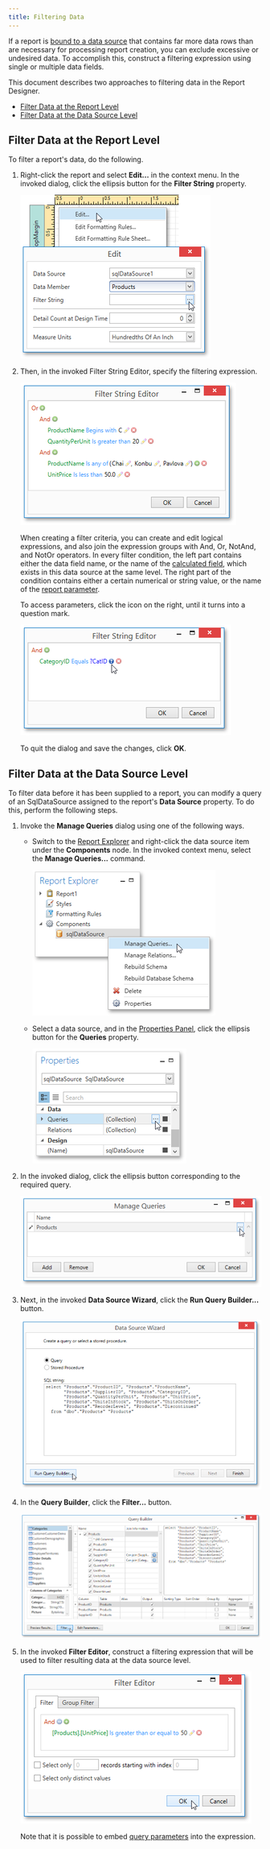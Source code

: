 ```yaml
---
title: Filtering Data
---
```

If a report is [bound to a data source](../../../../../../interface-elements-for-desktop/articles/report-designer/report-designer-for-winforms/create-reports/binding-a-report-to-data.md) that contains far more data rows than are necessary for processing report creation, you can exclude excessive or undesired data. To accomplish this, construct a filtering expression using single or multiple data fields.

This document describes two approaches to filtering data in the Report Designer.
* [Filter Data at the Report Level](#report)
* [Filter Data at the Data Source Level](#datasource)

<a name="report"/>

## Filter Data at the Report Level
To filter a report's data, do the following.
1. Right-click the report and select **Edit...** in the context menu. In the invoked dialog, click the ellipsis button for the **Filter String** property.
	
	![EUD_WpfReportDersigner_Filtering_1](../../../../../images/Img123691.png)
2. Then, in the invoked Filter String Editor, specify the filtering expression.
	
	![EUD_WpfReportDersigner_Filtering_2](../../../../../images/Img123692.png)
	
	When creating a filter criteria, you can create and edit logical expressions, and also join the expression groups with And, Or, NotAnd, and NotOr operators. In every filter condition, the left part contains either the data field name, or the name of the [calculated field](../../../../../../interface-elements-for-desktop/articles/report-designer/report-designer-for-wpf/creating-reports/providing-data/calculated-fields.md), which exists in this data source at the same level. The right part of the condition contains either a certain numerical or string value, or the name of the [report parameter](../../../../../../interface-elements-for-desktop/articles/report-designer/report-designer-for-wpf/creating-reports/providing-data/report-parameters.md).
	
	To access parameters, click the icon on the right, until it turns into a question mark.
	
	![EUD_WpfReportDersigner_Filtering_3](../../../../../images/Img123693.png)
	
	To quit the dialog and save the changes, click **OK**.

<a name="datasource"/>

## Filter Data at the Data Source Level
To filter data before it has been supplied to a report, you can modify a query of an SqlDataSource assigned to the report's **Data Source** property. To do this, perform the following steps.
1. Invoke the **Manage Queries** dialog using one of the following ways.
	* Switch to the [Report Explorer](../../../../../../interface-elements-for-desktop/articles/report-designer/report-designer-for-wpf/interface-elements/report-explorer.md) and right-click the data source item under the **Components** node. In the invoked context menu, select the **Manage Queries...** command.
		
		![EUD_WpfReportDersigner_MasterDetail_1](../../../../../images/Img123522.png)
	* Select a data source, and in the [Properties Panel](../../../../../../interface-elements-for-desktop/articles/report-designer/report-designer-for-wpf/interface-elements/properties-panel.md), click the ellipsis button for the **Queries** property.
		
		![EUD_WpfReportDersigner_sqlDataSourceQueries](../../../../../images/Img123855.png)
2. In the invoked dialog, click the ellipsis button corresponding to the required query.
	
	![EUD_WpfReportDersigner_ManageQueriesDialog](../../../../../images/Img123861.png)
3. Next, in the invoked **Data Source Wizard**, click the **Run Query Builder...** button.
	
	![EUD_WpfReportDersigner_Filtering_4](../../../../../images/Img123870.png)
4. In the **Query Builder**, click the **Filter...** button.
	
	![EUD_WpfReportDersigner_Filtering_5](../../../../../images/Img123871.png)
5. In the invoked **Filter Editor**, construct a filtering expression that will be used to filter resulting data at the data source level.
	
	![EUD_WpfReportDersigner_Filtering_6](../../../../../images/Img123872.png)
	
	Note that it is possible to embed [query parameters](../../../../../../interface-elements-for-desktop/articles/report-designer/report-designer-for-wpf/creating-reports/providing-data/query-parameters.md) into the expression.